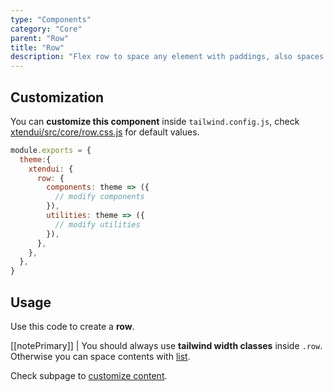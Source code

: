 ```yaml
---
type: "Components"
category: "Core"
parent: "Row"
title: "Row"
description: "Flex row to space any element with paddings, also spaces vertically."
---
```


## Customization

You can **customize this component** inside `tailwind.config.js`, check [xtendui/src/core/row.css.js](https://github.com/minimit/xtendui/blob/master/src/core/row.css.js) for default values.

```jsx
module.exports = {
  theme:{
    xtendui: {
      row: {
        components: theme => ({
          // modify components
        }),
        utilities: theme => ({
          // modify utilities
        }),
      },
    },
  },
}
```

## Usage

Use this code to create a **row**.

<demo>
  <demovanilla src="vanilla/components/core/row/usage">
  </demovanilla>
</demo>

[[notePrimary]]
| You should always use **tailwind width classes** inside `.row`. Otherwise you can space contents with [list](/components/core/list).

Check subpage to [customize content](/components/core/row/content).
